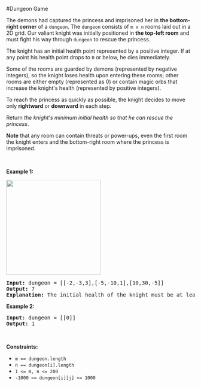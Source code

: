 #Dungeon Game
<p>The demons had captured the princess and imprisoned her in <strong>the bottom-right corner</strong> of a <code>dungeon</code>. The <code>dungeon</code> consists of <code>m x n</code> rooms laid out in a 2D grid. Our valiant knight was initially positioned in <strong>the top-left room</strong> and must fight his way through <code>dungeon</code> to rescue the princess.</p>
<p>The knight has an initial health point represented by a positive integer. If at any point his health point drops to <code>0</code> or below, he dies immediately.</p>
<p>Some of the rooms are guarded by demons (represented by negative integers), so the knight loses health upon entering these rooms; other rooms are either empty (represented as 0) or contain magic orbs that increase the knight's health (represented by positive integers).</p>
<p>To reach the princess as quickly as possible, the knight decides to move only <strong>rightward</strong> or <strong>downward</strong> in each step.</p>
<p>Return <em>the knight's minimum initial health so that he can rescue the princess</em>.</p>
<p><strong>Note</strong> that any room can contain threats or power-ups, even the first room the knight enters and the bottom-right room where the princess is imprisoned.</p>
<p> </p>
<p><strong class="example">Example 1:</strong></p>
<img alt="" src="https://assets.leetcode.com/uploads/2021/03/13/dungeon-grid-1.jpg" style="width:253px;height:253px"/>
<pre><strong>Input:</strong> dungeon = [[-2,-3,3],[-5,-10,1],[10,30,-5]]
<strong>Output:</strong> 7
<strong>Explanation:</strong> The initial health of the knight must be at least 7 if he follows the optimal path: RIGHT-&gt; RIGHT -&gt; DOWN -&gt; DOWN.
</pre>
<p><strong class="example">Example 2:</strong></p>
<pre><strong>Input:</strong> dungeon = [[0]]
<strong>Output:</strong> 1
</pre>
<p> </p>
<p><strong>Constraints:</strong></p>
<ul>
<li><code>m == dungeon.length</code></li>
<li><code>n == dungeon[i].length</code></li>
<li><code>1 &lt;= m, n &lt;= 200</code></li>
<li><code>-1000 &lt;= dungeon[i][j] &lt;= 1000</code></li>
</ul>
